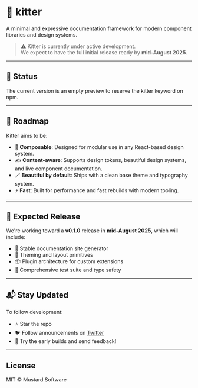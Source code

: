 # 🧶 kitter

A minimal and expressive documentation framework for modern component libraries and design systems.

> ⚠️ Kitter is currently under active development.  
> We expect to have the full initial release ready by **mid-August 2025**.

---

## 🚧 Status

The current version is an empty preview to reserve the kitter keyword on npm.

---

## 🎯 Roadmap

Kitter aims to be:

- 🧱 **Composable**: Designed for modular use in any React-based design system.
- ✍️ **Content-aware**: Supports design tokens, beautiful design systems, and live component documentation.
- 🪄 **Beautiful by default**: Ships with a clean base theme and typography system.
- ⚡ **Fast**: Built for performance and fast rebuilds with modern tooling.

---

## 📅 Expected Release

We're working toward a **v0.1.0** release in **mid-August 2025**, which will include:

- 📝 Stable documentation site generator
- 🎨 Theming and layout primitives
- 📦 Plugin architecture for custom extensions
- 🧪 Comprehensive test suite and type safety

---

## 📬 Stay Updated

To follow development:

- ⭐ Star the repo
- 🐦 Follow announcements on [Twitter](https://twitter.com/drewsowhat)
- 🧪 Try the early builds and send feedback!

---

## License

MIT © Mustard Software

